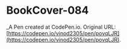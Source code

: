 # BookCover-084
 _A Pen created at CodePen.io. Original URL: [https://codepen.io/vinod2305/pen/povqLJR](https://codepen.io/vinod2305/pen/povqLJR).

 